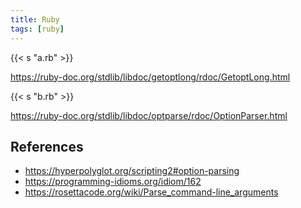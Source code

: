 ```yaml
---
title: Ruby
tags: [ruby]
---
```


{{< s "a.rb" >}}

<https://ruby-doc.org/stdlib/libdoc/getoptlong/rdoc/GetoptLong.html>

{{< s "b.rb" >}}

<https://ruby-doc.org/stdlib/libdoc/optparse/rdoc/OptionParser.html>

## References

- <https://hyperpolyglot.org/scripting2#option-parsing>
- <https://programming-idioms.org/idiom/162>
- <https://rosettacode.org/wiki/Parse_command-line_arguments>
